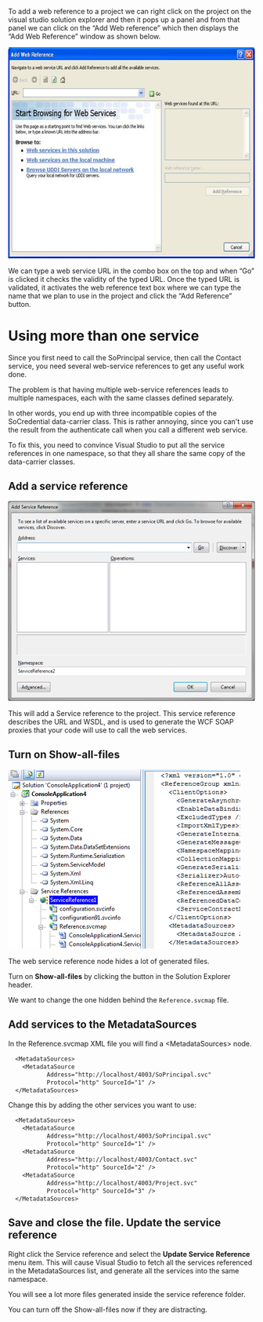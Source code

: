 <properties date="2016-06-24"
SortOrder="7"
/>

To add a web reference to a project we can right click on the project on the visual studio solution explorer and then it pops up a panel and from that panel we can click on the “Add Web reference” which then displays the “Add Web Reference” window as shown below.

<img src="../Calling%20from%20.net%20with%20standard%20tools_files/image001.jpg" width="604" height="430" />

We can type a web service URL in the combo box on the top and when “Go” is clicked it checks the validity of the typed URL. Once the typed URL is validated, it activates the web reference text box where we can type the name that we plan to use in the project and click the “Add Reference” button.

Using more than one service
===========================

Since you first need to call the SoPrincipal service, then call the Contact service, you need several web-service references to get any useful work done.

The problem is that having multiple web-service references leads to multiple namespaces, each with the same classes defined separately.

In other words, you end up with three incompatible copies of the SoCredential data-carrier class. This is rather annoying, since you can't use the result from the authenticate call when you call a different web service.

To fix this, you need to convince Visual Studio to put all the service references in one namespace, so that they all share the same copy of the data-carrier classes.

Add a service reference
-----------------------

![](add-ref-2008.png)

This will add a Service reference to the project. This service reference describes the URL and WSDL, and is used to generate the WCF SOAP proxies that your code will use to call the web services.

Turn on Show-all-files
----------------------

![](web-service.png)

The web service reference node hides a lot of generated files.

Turn on **Show-all-files** by clicking the button in the Solution Explorer header.

We want to change the one hidden behind the `Reference.svcmap` file.

Add services to the MetadataSources
-----------------------------------

In the Reference.svcmap XML file you will find a &lt;MetadataSources&gt; node.
```
  <MetadataSources>
    <MetadataSource 
           Address="http://localhost/4003/SoPrincipal.svc" 
           Protocol="http" SourceId="1" />
  </MetadataSources>
```

Change this by adding the other services you want to use:
```
  <MetadataSources>
    <MetadataSource 
           Address="http://localhost/4003/SoPrincipal.svc" 
           Protocol="http" SourceId="1" />
    <MetadataSource 
           Address="http://localhost/4003/Contact.svc" 
           Protocol="http" SourceId="2" />
    <MetadataSource 
           Address="http://localhost/4003/Project.svc" 
           Protocol="http" SourceId="3" />
  </MetadataSources>
```

Save and close the file.
Update the service reference
----------------------------

Right click the Service reference and select the **Update Service Reference** menu item. This will cause Visual Studio to fetch all the services referenced in the MetadataSources list, and generate all the services into the same namespace.

You will see a lot more files generated inside the service reference folder.

You can turn off the Show-all-files now if they are distracting.
